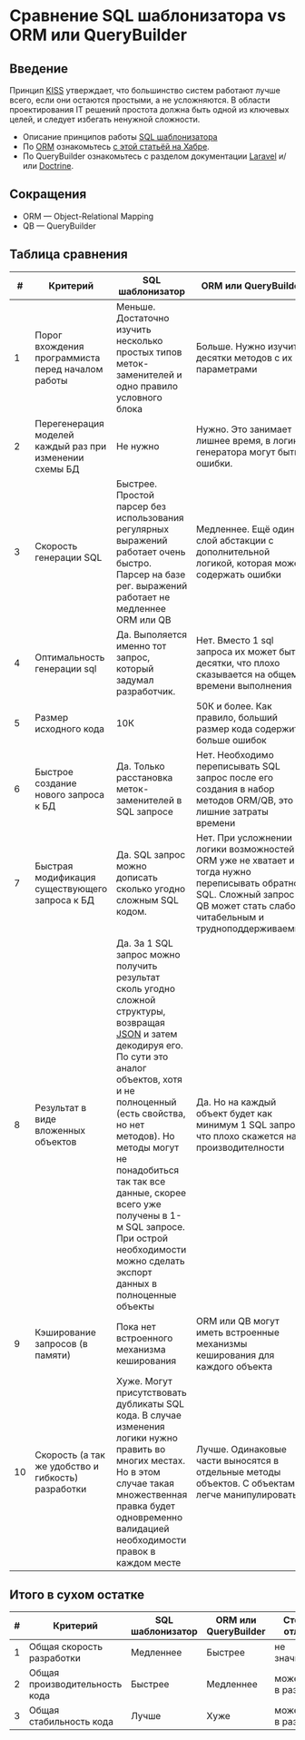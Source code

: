 
# Сравнение SQL шаблонизатора vs ORM или QueryBuilder

## Введение
Принцип [KISS](https://ru.wikipedia.org/wiki/KISS_(%D0%BF%D1%80%D0%B8%D0%BD%D1%86%D0%B8%D0%BF)) утверждает, что большинство систем работают лучше всего, если они остаются простыми, а не усложняются. В области проектирования IT решений простота должна быть одной из ключевых целей, и следует избегать ненужной сложности.

* Описание принципов работы [SQL шаблонизатора](https://github.com/rin-nas/sql-template-engine/blob/master/README.md)
* По [ORM](https://ru.wikipedia.org/wiki/ORM) ознакомьтесь [с этой статьёй на Хабре](https://m.habr.com/company/pgdayrussia/blog/328690/).
* По QueryBuilder ознакомьтесь с разделом документации [Laravel](http://laravel.su/docs/5.5/queries) и/или [Doctrine](https://www.doctrine-project.org/projects/doctrine-orm/en/2.6/reference/query-builder.html).

## Сокращения
* ORM — Object-Relational Mapping
* QB — QueryBuilder

## Таблица сравнения
\#| Критерий | SQL шаблонизатор | ORM или QueryBuilder
--|----------|------------------|---------------------
1 | Порог вхождения программиста перед началом работы| Меньше. Достаточно изучить несколько простых типов меток-заменителей и одно правило условного блока| Больше. Нужно изучить десятки методов с их параметрами
2 | Перегенерация моделей каждый раз при изменении схемы БД| Не нужно | Нужно. Это занимает лишнее время, в логике генератора могут быть ошибки.
3 | Скорость генерации SQL | Быстрее. Простой парсер без использования регулярных выражений работает очень быстро. Парсер на базе рег. выражений работает не медленнее ORM или QB | Медленнее. Ещё один слой абстакции с дополнительной логикой, которая может содержать ошибки
4 | Оптимальность генерации sql | Да. Выполяется именно тот запрос, который задумал разработчик. | Нет. Вместо 1 sql запроса их может быть десятки, что плохо сказывается на общем времени выполнения
5 | Размер исходного кода | 10К | 50К и более. Как правило, больший размер кода содержит больше ошибок
6 | Быстрое создание нового запроса к БД | Да. Только расстановка меток-заменителей в SQL запросе | Нет. Необходимо переписывать SQL запрос после его создания в набор методов ORM/QB, это лишние затраты времени
7 | Быстрая модификация существующего запроса к БД | Да. SQL запрос можно дописать сколько угодно сложным SQL кодом. | Нет. При усложнении логики возможностей ORM уже не хватает и тогда нужно переписывать обратно в SQL. Сложный запрос в QB может стать слабо читабельным и трудноподдерживаемым
8 | Результат в виде вложенных объектов | Да. За 1 SQL запрос можно получить результат сколь угодно сложной структуры, возвращая [JSON](https://ru.wikipedia.org/wiki/JSON) и затем декодируя его. По сути это аналог объектов, хотя и не полноценный (есть свойства, но нет методов). Но методы могут не понадобиться так так все данные, скорее всего уже получены в 1-м SQL запросе. При острой необходимости можно сделать экспорт данных в полноценные объекты | Да. Но на каждый объект будет как минимум 1 SQL запрос, что плохо скажется на производителности
9 | Кэширование запросов (в памяти) | Пока нет встроенного механизма кеширования | ORM или QB могут иметь встроенные механизмы кеширования для каждого объекта
10 | Скорость (а так же удобство и гибкость) разработки | Хуже. Могут присутствовать дубликаты SQL кода. В случае изменения логики нужно править во многих местах. Но в этом случае такая множественная правка будет одновременно валидацией необходимости правок в каждом месте | Лучше. Одинаковые части выносятся в отдельные методы объектов. С объектами легче манипулировать

## Итого в сухом остатке

\#| Критерий                      | SQL шаблонизатор | ORM или QueryBuilder | Степень отличия
--|-------------------------------|------------------|----------------------|------------------
1 | Общая скорость разработки     | Медленнее        | Быстрее              | не значительно
2 | Общая производительность кода | Быстрее          | Медленнее            | может быть в разы
3 | Общая стабильность кода       | Лучше            | Хуже                 | может быть в разы
